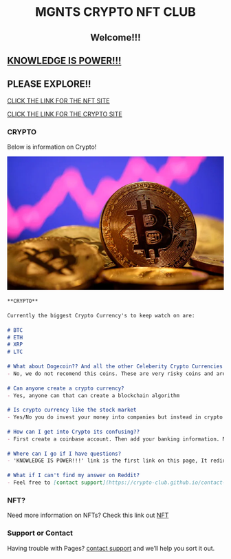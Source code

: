 <h1 align="center">MGNTS CRYPTO NFT CLUB</h1>
<h2 align="center">Welcome!!!</h2>

## [KNOWLEDGE IS POWER!!!](https://www.reddit.com/r/CryptoCurrency/) 

## PLEASE EXPLORE!!

[CLICK THE LINK FOR THE NFT SITE](https://crypto-club.github.io/nft/) 

[CLICK THE LINK FOR THE CRYPTO SITE](https://crypto-club.github.io/)

### CRYPTO

Below is information on Crypto!

![alt text](https://github.com/crypto-club/crypto-club.github.io/blob/main/image1.png?raw=true)

```markdown
**CRYPTO**

Currently the biggest Crypto Currency's to keep watch on are:

# BTC
# ETH
# XRP
# LTC

# What about Dogecoin?? And all the other Celeberity Crypto Currencies!?
- No, we do not recomend this coins. These are very risky coins and are huge gambles

# Can anyone create a crypto currency?
- Yes, anyone can that can create a blockchain algorithm

# Is crypto currency like the stock market
- Yes/No you do invest your money into companies but instead in crypto its block chanin algorithms The Crypto Market runs 24/7! *The stock market opens at 8am and closes at 6pm*

# How can I get into Crypto its confusing??
- First create a coinbase account. Then add your banking information. Now your ready to buy crypto. Yes! its that easy

# Where can I go if I have questions?
- 'KNOWLEDGE IS POWER!!!' link is the first link on this page, It redirects you to the reddit crypto forum. Many questions you may have are answered here

# What if I can't find my answer on Reddit?
- Feel free to [contact support](https://crypto-club.github.io/contact-us/)

```
### NFT?
Need more information on NFTs? Check this link out [NFT](https://crypto-club.github.io/nft/)

### Support or Contact
Having trouble with Pages? [contact support](https://crypto-club.github.io/contact-us/) and we’ll help you sort it out.

